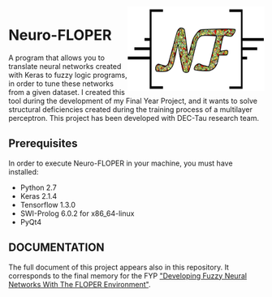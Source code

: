 <img src="IMG/logo_about.png" align="right" height="166" width="270"/>


# Neuro-FLOPER

A program that allows you to translate neural networks created with Keras to fuzzy logic programs, in order to tune these networks from a given dataset. I created this tool during the development of my Final Year Project, and it wants to solve structural deficiencies created during the training process of a multilayer perceptron. This project has been developed with DEC-Tau research team.
## Prerequisites
In order to execute Neuro-FLOPER in your machine, you must have installed:
* Python 2.7
* Keras 2.1.4
* Tensorflow 1.3.0
* SWI-Prolog 6.0.2 for x86_64-linux
* PyQt4

## DOCUMENTATION
The full document of this project appears also in this repository. It corresponds to the final memory for the FYP <a href="https://github.com/Xachap/Neuro-FLOPER/blob/master/Developing%20Fuzzy%20Neural%20Networks%20With%20The%20FLOPER%20Environment.pdf">"Developing Fuzzy Neural Networks With The FLOPER Environment"</a>.
